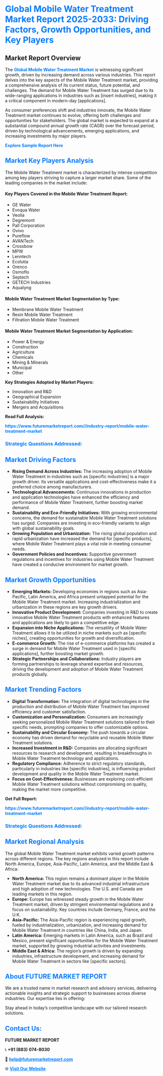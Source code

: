 <h1 style="color: #007BFF;">Global Mobile Water Treatment Market Report 2025-2033: Driving Factors, Growth Opportunities, and Key Players</h1>

<section id="overview">
<h2>Market Report Overview</h2>
<p>The <a href="https://www.futuremarketreport.com//industry-report/mobile-water-treatment-market" style="color: #007BFF; text-decoration: none;"><strong>Global Mobile Water Treatment Market</strong></a> is witnessing significant growth, driven by increasing demand across various industries. This report delves into the key aspects of the Mobile Water Treatment market, providing a comprehensive analysis of its current status, future potential, and challenges. The demand for Mobile Water Treatment has surged due to its wide-ranging applications in industries such as [insert industries], making it a critical component in modern-day [applications].</p>
<p>As consumer preferences shift and industries innovate, the Mobile Water Treatment market continues to evolve, offering both challenges and opportunities for stakeholders. The global market is expected to expand at a substantial compound annual growth rate (CAGR) over the forecast period, driven by technological advancements, emerging applications, and increasing investments by major players.</p>
</section>

<section id="overview">
<p><a href="https://www.futuremarketreport.com//request-sample/reportId=92718" style="color: #007BFF; text-decoration: none;"><strong>Explore Sample Report Here</strong></a></p>
</section>

<section id="key-players">
<h2 style="color: #007BFF;">Market Key Players Analysis</h2>
<p>The Mobile Water Treatment market is characterized by intense competition among key players striving to capture a larger market share. Some of the leading companies in the market include:</p>
<h4>Key Players Covered in the Mobile Water Treatment Report:</h4>
<ul><li>GE Water</li><li>Evoqua Water</li><li>Veolia</li><li>Degremont</li><li>Pall Corporation</li><li>Ovivo</li><li>Pureflow</li><li>AVANTech</li><li>Crossbow</li><li>MPW</li><li>Lenntech</li><li>Ecolutia</li><li>Orenco</li><li>Osmoflo</li><li>Septech</li><li>GETECH Industries</li><li>Aqualyng</li></ul>
<h4>Mobile Water Treatment Market Segmentation by Type:</h4>
<ul><li>Membrane Mobile Water Treatment</li><li>Resin Mobile Water Treatment</li><li>Filtration Mobile Water Treatment</li></ul>

<h4>Mobile Water Treatment Market Segmentation by Application:</h4>
<ul><li>Power &amp; Energy</li><li>Construction</li><li>Agriculture</li><li>Chemicals</li><li>Mining &amp; Minerals</li><li>Municipal</li><li>Other</li></ul>
<p><strong>Key Strategies Adopted by Market Players:</strong></p>
<ul>
<li>Innovation and R&D</li>
<li>Geographical Expansion</li>
<li>Sustainability Initiatives</li>
<li>Mergers and Acquisitions</li>
</ul>
</section>

<section>
<p><strong>Read Full Analysis: </strong></p><a href="https://www.futuremarketreport.com//industry-report/mobile-water-treatment-market" style="color: #007BFF; text-decoration: none;"><strong>https://www.futuremarketreport.com//industry-report/mobile-water-treatment-market</strong></a>
<h3 style="color: #007BFF;">Strategic Questions Addressed:</h3>
</section>

<section id="driving-factors">
<h2 style="color: #007BFF;">Market Driving Factors</h2>
<ul>
<li><strong>Rising Demand Across Industries:</strong> The increasing adoption of Mobile Water Treatment in industries such as [specific industries] is a major growth driver. Its versatile applications and cost-effectiveness make it a preferred choice among manufacturers.</li>
<li><strong>Technological Advancements:</strong> Continuous innovations in production and application technologies have enhanced the efficiency and performance of Mobile Water Treatment, further boosting market demand.</li>
<li><strong>Sustainability and Eco-Friendly Initiatives:</strong> With growing environmental concerns, the demand for sustainable Mobile Water Treatment solutions has surged. Companies are investing in eco-friendly variants to align with global sustainability goals.</li>
<li><strong>Growing Population and Urbanization:</strong> The rising global population and rapid urbanization have increased the demand for [specific products], where Mobile Water Treatment plays a vital role in meeting consumer needs.</li>
<li><strong>Government Policies and Incentives:</strong> Supportive government regulations and incentives for industries using Mobile Water Treatment have created a conducive environment for market growth.</li>
</ul>
</section>

<section id="growth-opportunities">
<h2 style="color: #007BFF;">Market Growth Opportunities</h2>
<ul>
<li><strong>Emerging Markets:</strong> Developing economies in regions such as Asia-Pacific, Latin America, and Africa present untapped potential for the Mobile Water Treatment market. Increasing industrialization and urbanization in these regions are key growth drivers.</li>
<li><strong>Innovative Product Development:</strong> Companies investing in R&D to create innovative Mobile Water Treatment products with enhanced features and applications are likely to gain a competitive edge.</li>
<li><strong>Expansion into Niche Applications:</strong> The versatility of Mobile Water Treatment allows it to be utilized in niche markets such as [specific niches], creating opportunities for growth and diversification.</li>
<li><strong>E-commerce Growth:</strong> The rise of e-commerce platforms has created a surge in demand for Mobile Water Treatment used in [specific applications], further boosting market growth.</li>
<li><strong>Strategic Partnerships and Collaborations:</strong> Industry players are forming partnerships to leverage shared expertise and resources, driving the development and adoption of Mobile Water Treatment products globally.</li>
</ul>
</section>

<section id="trending-factors">
<h2 style="color: #007BFF;">Market Trending Factors</h2>
<ul>
<li><strong>Digital Transformation:</strong> The integration of digital technologies in the production and distribution of Mobile Water Treatment has improved efficiency and customer satisfaction.</li>
<li><strong>Customization and Personalization:</strong> Consumers are increasingly seeking personalized Mobile Water Treatment solutions tailored to their specific needs, prompting companies to offer customizable options.</li>
<li><strong>Sustainability and Circular Economy:</strong> The push towards a circular economy has driven demand for recyclable and reusable Mobile Water Treatment solutions.</li>
<li><strong>Increased Investment in R&D:</strong> Companies are allocating significant resources to research and development, resulting in breakthroughs in Mobile Water Treatment technology and applications.</li>
<li><strong>Regulatory Compliance:</strong> Adherence to strict regulatory standards, particularly in industries like [specific industries], is influencing product development and quality in the Mobile Water Treatment market.</li>
<li><strong>Focus on Cost-Effectiveness:</strong> Businesses are exploring cost-efficient Mobile Water Treatment solutions without compromising on quality, making the market more competitive.</li>
</ul>
</section>

<section>
<p><strong>Get Full Report: </strong></p><a href="https://www.futuremarketreport.com//industry-report/mobile-water-treatment-market" style="color: #007BFF; text-decoration: none;"><strong>https://www.futuremarketreport.com//industry-report/mobile-water-treatment-market</strong></a>
<h3 style="color: #007BFF;">Strategic Questions Addressed:</h3>
</section>


<section id="regional-analysis">
<h2 style="color: #007BFF;">Market Regional Analysis</h2>
<p>The global Mobile Water Treatment market exhibits varied growth patterns across different regions. The key regions analyzed in this report include North America, Europe, Asia-Pacific, Latin America, and the Middle East & Africa:</p>
<ul>
<li><strong>North America:</strong> This region remains a dominant player in the Mobile Water Treatment market due to its advanced industrial infrastructure and high adoption of new technologies. The U.S. and Canada are leading markets in this region.</li>
<li><strong>Europe:</strong> Europe has witnessed steady growth in the Mobile Water Treatment market, driven by stringent environmental regulations and a focus on sustainability. Key countries include Germany, France, and the U.K.</li>
<li><strong>Asia-Pacific:</strong> The Asia-Pacific region is experiencing rapid growth, fueled by industrialization, urbanization, and increasing demand for Mobile Water Treatment in countries like China, India, and Japan.</li>
<li><strong>Latin America:</strong> Emerging markets in Latin America, such as Brazil and Mexico, present significant opportunities for the Mobile Water Treatment market, supported by growing industrial activities and investments.</li>
<li><strong>Middle East & Africa:</strong> The region’s growth is driven by expanding industries, infrastructure development, and increasing demand for Mobile Water Treatment in sectors like [specific sectors].</li>
</ul>
</section>

<footer>
<h2 style="color: #007BFF;">About FUTURE MARKET REPORT</h2>
<p>We are a trusted name in market research and advisory services, delivering actionable insights and strategic support to businesses across diverse industries. Our expertise lies in offering:</p>

<p>Stay ahead in today’s competitive landscape with our tailored research solutions.</p>

<h2 style="color: #007BFF;">Contact Us:</h2>
<p><strong>FUTURE MARKET REPORT</strong></p>
<p>📞 <strong>+91 (883) 074-8030</strong></p>
<p>📧 <strong><a href="mailto:help@futuremarketreport.com" style="color: #007BFF;">help@futuremarketreport.com</a></strong></p>
<p>🌐 <strong><a href="https://www.futuremarketreport.com/" style="color: #007BFF;">Visit Our Website</a></strong></p>
</footer>